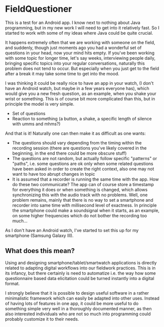 # FieldQuestioner

This is a test for an Android app. I know next to nothing about Java programming, but in my new work I will need to get into it relatively fast. So I started to work with some of my ideas where Java could be quite crucial.

It happens extremely often that we are working with someone on the field, and suddenly, though just moments ago you had a wonderful set of questions in your head, now your mind hits empty. If you've been working with some topic for longer time, let's say weeks, interviewing people daily, bringing specific topics into your regular conversations, naturally this problem does not tend to occur. But especially when you just get to the field after a break it may take some time to get into the mood.

I was thinking it could be really nice to have an app in your watch, (I don't have an Android watch, but maybe in a few years everyone has), which would give you a new fresh question, as an example, when you shake your wrist or something. This is of course bit more complicated than this, but in principle the model is very simple.

- Set of questions
- Reaction to something (a button, a shake, a specific length of silence with umms and mhms?)

And that is it! Naturally one can then make it as difficult as one wants:

- The questions should vary depending from the timing within the recording session (there are questions you've likely covered in the beginning, in the end there could be more obscure stuff)
- The questions are not random, but actually follow specific "patterns" or "paths", i.e. some questions are ok only when some related questions have been asked in order to create the right context, also one may not want to have too abrupt changes in topic
- It is assumed that a recorder is running the same time with the app. How do these two communicate? The app can of course store a timestamp for everything it does or when something is changed, which allows synchronizing this with the audio track with no problems. Well, one problem remains, mainly that there is no way to set a smartphone and recorder into same time with millisecond level of exactness. In principle the smartphone could make a soundsignal when it starts, as an example, on some higher frequencies which do not bother the recording too much...

As I don't have an Android watch, I've started to set this up for my smartphone (Samsung Galaxy III).

## What does this mean?

Using and designing smartphone/tablet/smartwatch applications is directly related to adapting digital workflows into our fieldwork practices. This is in its infancy, but there certainly is need to automatize i.e. the way how some questionnaire based data elicitation could be turned instantly into a digital format.

I strongly believe that it is possible to design useful software in a rather minimalistic framework which can easily be adapted into other uses. Instead of having lots of features in one app, it could be more useful to do something simple very well in a thoroughly documented manner, as then also interested individuals who are not so much into programming could probably customize it to their needs.
